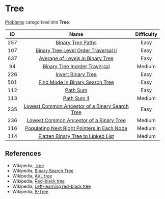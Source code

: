 # Tree

[Problems](https://leetcode.com/tag/tree/) categorised into **Tree**.

|  ID   |                                                              Name                                                               | Difficulty |
| :---: | :-----------------------------------------------------------------------------------------------------------------------------: | :--------: |
|  257  |                              [Binary Tree Paths](https://leetcode.com/problems/binary-tree-paths/)                              |    Easy    |
|  107  |           [Binary Tree Level Order Traversal II](https://leetcode.com/problems/binary-tree-level-order-traversal-ii/)           |    Easy    |
|  637  |               [Average of Levels in Binary Tree](https://leetcode.com/problems/average-of-levels-in-binary-tree/)               |    Easy    |
|  94   |                  [Binary Tree Inorder Traversal](https://leetcode.com/problems/binary-tree-inorder-traversal/)                  |   Medium   |
|  226  |                             [Invert Binary Tree](https://leetcode.com/problems/invert-binary-tree/)                             |    Easy    |
|  501  |                [Find Mode in Binary Search Tree](https://leetcode.com/problems/find-mode-in-binary-search-tree/)                |    Easy    |
|  112  |                                       [Path Sum](https://leetcode.com/problems/path-sum/)                                       |    Easy    |
|  113  |                                    [Path Sum II](https://leetcode.com/problems/path-sum-ii/)                                    |   Medium   |
|  235  | [Lowest Common Ancestor of a Binary Search Tree](https://leetcode.com/problems/lowest-common-ancestor-of-a-binary-search-tree/) |    Easy    |
|  236  |        [Lowest Common Ancestor of a Binary Tree](https://leetcode.com/problems/lowest-common-ancestor-of-a-binary-tree/)        |   Medium   |
|  116  |    [Populating Next Right Pointers in Each Node](https://leetcode.com/problems/populating-next-right-pointers-in-each-node/)    |   Medium   |
|  114  |             [Flatten Binary Tree to Linked List](https://leetcode.com/problems/flatten-binary-tree-to-linked-list/)             |   Medium   |

## References

* Wikipedia, [Tree](https://en.wikipedia.org/wiki/Tree_(data_structure))
* Wikipedia, [Binary Search Tree](https://en.wikipedia.org/wiki/Binary_search_tree)
* Wikipedia, [AVL tree](https://en.wikipedia.org/wiki/AVL_tree)
* Wikipedia, [Red-black tree](https://en.wikipedia.org/wiki/Red%E2%80%93black_tree)
* Wikipedia, [Left-learning red-black tree](https://en.wikipedia.org/wiki/Left-leaning_red%E2%80%93black_tree)
* Wikipedia, [B-Tree](https://en.wikipedia.org/wiki/B-tree)
